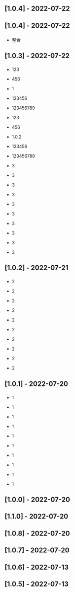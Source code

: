 











## [1.0.4] - 2022-07-22

## [1.0.4] - 2022-07-22
### 
- 整合  

## [1.0.3] - 2022-07-22
### 
- 123  
- 456  
- 1  
- 123456  
- 123456789  

- 123  
- 456  
- 1.0.2  
- 123456  
- 123456789  

- 3  
- 3  
- 3  
- 3  
- 3  

- 3  
- 3  
- 3  
- 3  
- 3  

## [1.0.2] - 2022-07-21
### 
- 2  
- 2  
- 2  
- 2  
- 2  

- 2  
- 2  
- 2  
- 2  
- 2  

## [1.0.1] - 2022-07-20
### 
- 1  
- 1  
- 1  
- 1  
- 1  

- 1  
- 1  
- 1  
- 1  
- 1  

## [1.0.0] - 2022-07-20
## [1.1.0] - 2022-07-20
## [1.0.8] - 2022-07-20
## [1.0.7] - 2022-07-20
## [1.0.6] - 2022-07-13
## [1.0.5] - 2022-07-13
